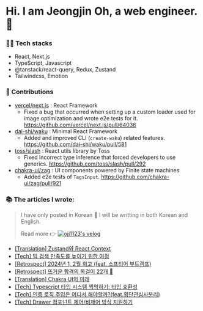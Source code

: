 # Hi. I am Jeongjin Oh, a web engineer.👋

### 🧑‍💻 Tech stacks
- React, Next.js
- TypeScript, Javascript
- @tanstack/react-query, Redux, Zustand
- Tailwindcss, Emotion

### 🙌 Contributions
- [vercel/next.js](https://github.com/vercel/next.js/issues?q=involves:ojj1123) : React Framework
    - Fixed a bug that occurred when setting up a custom loader used for image optimization and wrote e2e tests for it. https://github.com/vercel/next.js/pull/64036
- [dai-shi/waku](https://github.com/dai-shi/waku/issues?q=involves:ojj1123) : Minimal React Framework
    - Added and improved CLI (`create-waku`) related features. https://github.com/dai-shi/waku/pull/581
- [toss/slash](https://github.com/toss/slash/issues?q=involves:ojj1123) : React utils library by Toss
    - Fixed incorrect type inference that forced developers to use generics. https://github.com/toss/slash/pull/292
- [chakra-ui/zag](https://github.com/chakra-ui/zag/pulls?q=involves:ojj1123) : UI components powered by Finite state machines
    - Added e2e tests of `TagsInput`. https://github.com/chakra-ui/zag/pull/921

### 📚 The articles I wrote:

> I have only posted in Korean 🙏
> I will be writting in both Korean and English.
>
> Read more 👉 [![ojj1123's velog](https://velog-readme-stats.vercel.app/api/badge?name=velog)](https://velog.io/@ojj1123)

- [[Translation] Zustand와 React Context](https://velog.io/@ojj1123/zustand-and-react-context)
- [[Tech] 밈 검색 만족도를 높이기 위한 여정](https://velog.io/@ojj1123/how-to-improve-meme-search-ux)
- [[Retrospect] 2024년 1, 2월 회고 (feat. 소프티어 부트캠프)](https://velog.io/@ojj1123/jan-and-feb-2024-review)
- [[Retrospect] 뜨거운 합격의 목걸이 22개 🏅](https://velog.io/@ojj1123/2023-retrospect)
- [[Translation] Chakra UI의 미래](https://velog.io/@ojj1123/the-future-of-chakra-ui)
- [[Tech] Typescript 타입 시스템 찍먹하기: 타입 호환성](https://velog.io/@ojj1123/about-type-compatibility)
- [[Tech] 인증 로직 주입은 어디서 해야할까?(feat.횡단관심사분리)](https://velog.io/@ojj1123/where-should-i-inject-the-authentication-logic)
- [[Tech] Drawer 컴포넌트 제어/비제어 방식 지원하기](https://velog.io/@ojj1123/how-to-design-a-drawer-component)
